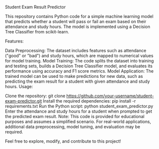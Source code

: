 
Student Exam Result Predictor

This repository contains Python code for a simple machine learning model that predicts whether a student will pass or fail an exam based on their attendance and study hours. The model is implemented using a Decision Tree Classifier from scikit-learn.

Features:

Data Preprocessing: The dataset includes features such as attendance ("good" or "bad") and study hours, which are mapped to numerical values for model training.
Model Training: The code splits the dataset into training and testing sets, builds a Decision Tree Classifier model, and evaluates its performance using accuracy and F1 score metrics.
Model Application: The trained model can be used to make predictions for new data, such as predicting the exam result for a student with given attendance and study hours.
Usage:

Clone the repository: git clone https://github.com/your-username/student-exam-predictor.git
Install the required dependencies: pip install -r requirements.txt
Run the Python script: python student_exam_predictor.py
Enter the attendance and study hours for a student when prompted to get the predicted exam result.
Note: This code is provided for educational purposes and assumes a simplified scenario. For real-world applications, additional data preprocessing, model tuning, and evaluation may be required.

Feel free to explore, modify, and contribute to this project!
